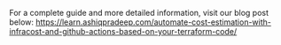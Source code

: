 For a complete guide and more detailed information, visit our blog post below: 
https://learn.ashiqpradeep.com/automate-cost-estimation-with-infracost-and-github-actions-based-on-your-terraform-code/
